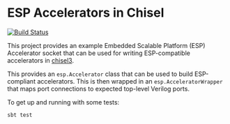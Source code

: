 # ESP Accelerators in Chisel

[![Build Status](https://travis-ci.com/IBM/esp-chisel-accelerators.svg?branch=master)](https://travis-ci.org/IBM/esp-chisel-accelerators)

This project provides an example Embedded Scalable Platform (ESP) Accelerator socket that can be used for writing ESP-compatible accelerators in [chisel3](https://github.com/freechipsproject/chisel3).

This provides an `esp.Accelerator` class that can be used to build ESP-compliant accelerators. This is then wrapped in an `esp.AcceleratorWrapper` that maps port connections to expected top-level Verilog ports.

To get up and running with some tests:
```bash
sbt test
```
